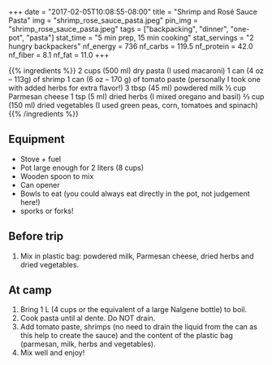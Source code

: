 +++
date = "2017-02-05T10:08:55-08:00"
title = "Shrimp and Rosé Sauce Pasta"
img = "shrimp_rose_sauce_pasta.jpeg"
pin_img = "shrimp_rose_sauce_pasta.jpeg"
tags = ["backpacking", "dinner", "one-pot", "pasta"]
stat_time = "5 min prep, 15 min cooking"
stat_servings = "2 hungry backpackers"
nf_energy = 736
nf_carbs = 119.5
nf_protein = 42.0
nf_fiber = 8.1
nf_fat = 11.0
+++

{{% ingredients %}}
2 cups (500 ml) dry pasta (I used macaroni)
1 can (4 oz – 113g) of shrimp
1 can (6 oz – 170 g) of tomato paste (personally I took one with added herbs for extra flavor!)
3 tbsp (45 ml) powdered milk
½ cup Parmesan cheese
1 tsp (5 ml) dried herbs (I mixed oregano and basil)
⅔ cup (150 ml) dried vegetables (I used green peas, corn, tomatoes and spinach)
{{% /ingredients %}}

## Equipment

- Stove + fuel
- Pot large enough for 2 liters (8 cups)
- Wooden spoon to mix
- Can opener
- Bowls to eat (you could always eat directly in the pot, not judgement here!)
- sporks or forks!

## Before trip

1. Mix in plastic bag: powdered milk, Parmesan cheese, dried herbs and dried vegetables.
 
## At camp

1. Bring 1 L (4 cups or the equivalent of a large Nalgene bottle) to boil.
1. Cook pasta until al dente. Do NOT drain.
1. Add tomato paste, shrimps (no need to drain the liquid from the can as this help to create the sauce) and the content of the plastic bag (parmesan, milk, herbs and vegetables).
1. Mix well and enjoy!
